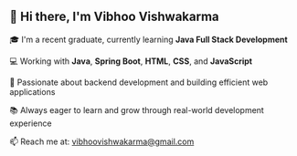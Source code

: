 ## 👋 Hi there, I'm Vibhoo Vishwakarma

🎓 I'm a recent graduate, currently learning **Java Full Stack Development**  

💻 Working with **Java**, **Spring Boot**, **HTML**, **CSS**, and **JavaScript**  

🔧 Passionate about backend development and building efficient web applications  

📚 Always eager to learn and grow through real-world development experience

📫 Reach me at: vibhoovishwakarma@gmail.com
